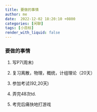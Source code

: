 ```yaml
---
title: 要做的事情
author: me
date:  2022-12-02 18:20:10 +0800
categories: [闲聊]
tags: [小目标]
render_with_liquid: false
---
```


### 要做的事情

1. 写P7(周末)

2. 复习离散，物理，概统，计组理论（20天）
3. 参加考试(92,20天)
4. 弄完48次td.
5. 考完后痛快地打游戏


